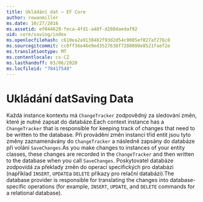 ```yaml
---
title: Ukládání dat – EF Core
author: rowanmiller
ms.date: 10/27/2016
ms.assetid: ef044629-feca-4fd1-a48f-d208daedaf92
uid: core/saving/index
ms.openlocfilehash: c610ea2a9138482f93d2d54c9085ef827af276c8
ms.sourcegitcommit: cc0ff36e46e9ed3527638f7208000e8521faef2e
ms.translationtype: MT
ms.contentlocale: cs-CZ
ms.lasthandoff: 03/06/2020
ms.locfileid: "78417548"
---
```

# <a name="saving-data"></a><span data-ttu-id="7a6dd-102">Ukládání dat</span><span class="sxs-lookup"><span data-stu-id="7a6dd-102">Saving Data</span></span>

<span data-ttu-id="7a6dd-103">Každá instance kontextu má `ChangeTracker` zodpovědný za sledování změn, které je nutné zapsat do databáze.</span><span class="sxs-lookup"><span data-stu-id="7a6dd-103">Each context instance has a `ChangeTracker` that is responsible for keeping track of changes that need to be written to the database.</span></span> <span data-ttu-id="7a6dd-104">Při provádění změn instancí tříd entit jsou tyto změny zaznamenávány do `ChangeTracker` a následně zapsány do databáze při volání `SaveChanges`.</span><span class="sxs-lookup"><span data-stu-id="7a6dd-104">As you make changes to instances of your entity classes, these changes are recorded in the `ChangeTracker` and then written to the database when you call `SaveChanges`.</span></span> <span data-ttu-id="7a6dd-105">Poskytovatel databáze zodpovídá za překlady změn do operací specifických pro databázi (například `INSERT`, `UPDATE`a `DELETE` příkazy pro relační databázi).</span><span class="sxs-lookup"><span data-stu-id="7a6dd-105">The database provider is responsible for translating the changes into database-specific operations (for example, `INSERT`, `UPDATE`, and `DELETE` commands for a relational database).</span></span>
